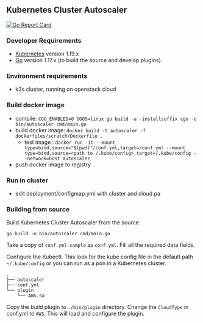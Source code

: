 ## Kubernetes Cluster Autoscaler

[![Go Report Card](https://goreportcard.com/badge/github.com/Chathuru/kubernetes-cluster-autoscaler)](https://goreportcard.com/report/github.com/Chathuru/kubernetes-cluster-autoscaler)

### Developer Requirements
- [Kubernetes](https://kubernetes.io/) version 1.19.x
- [Go](https://golang.org/doc/install) version 1.17.x (to build the source and develop plugins)

### Environment requirements
- k3s cluster, running on openstack cloud

### Build docker image
- compile: `CGO_ENABLED=0 GOOS=linux go build -a -installsuffix cgo -o bin/autoscaler cmd/main.go`
- build docker image: `docker build -t autoscaler -f dockerfiles/scratch/Dockerfile .`
  - test image : `docker run -it --mount type=bind,source="$(pwd)"/conf.yml,target=/conf.yml --mount type=bind,source=<path to /.kube/config>,target=/.kube/config --network=host autoscaler`
- push docker image to registry

### Run in cluster
- edit deployment/configmap.yml with cluster and cloud pa


### Building from source
Build Kubernetes Cluster Autoscaler from the source
```
go build -o bin/autoscaler cmd/main.go
```

Take a copy of `conf.yml-sample` as `conf.yml`. Fill all the required data fields.

Configure the Kubectl. This look for the kube config file in the default path `~/.kube/config` or you can run as a pon in a Kubernetes cluster.

```
.
├── autoscaler
├── conf.yml
└── plugin
    └── AWS.so
```

Copy the build plugin to `./bin/plugin` directory. Change the `CloudType` in conf.yml to `AWS`. This will load and configure the plugin.
